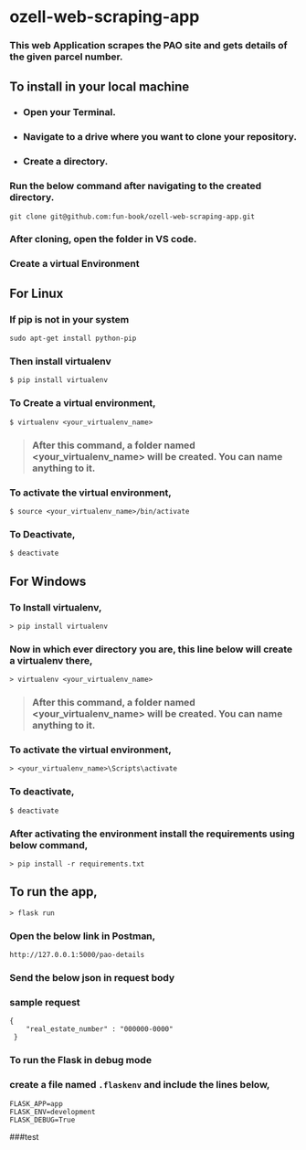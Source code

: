 # ozell-web-scraping-app
### This web Application scrapes the PAO site and gets details of the given parcel number.

## To install in your local machine
* ### Open your Terminal.
* ### Navigate to a drive where you want to clone your repository.
* ### Create a directory.
### Run the below command after navigating to the created directory.
```
git clone git@github.com:fun-book/ozell-web-scraping-app.git
```
### After cloning, open the folder in VS code.
### Create a virtual Environment
## For Linux
### If pip is not in your system
```
sudo apt-get install python-pip
```
### Then install virtualenv
```
$ pip install virtualenv
```
### To Create a virtual environment,
```
$ virtualenv <your_virtualenv_name>
```
> ### After this command, a folder named <your_virtualenv_name> will be created. You can name anything to it. 

### To activate the virtual environment,
```
$ source <your_virtualenv_name>/bin/activate
```
### To Deactivate,
```
$ deactivate
```
## For Windows
### To Install virtualenv,
```
> pip install virtualenv
```
### Now in which ever directory you are, this line below will create a virtualenv there,
```
> virtualenv <your_virtualenv_name>
```
> ### After this command, a folder named <your_virtualenv_name> will be created. You can name anything to it. 

### To activate the virtual environment,
```
> <your_virtualenv_name>\Scripts\activate
```
### To deactivate,
```
$ deactivate 
```
### After activating the environment install the requirements using below command,
```
> pip install -r requirements.txt
```
## To run the app,
``` 
> flask run 
```
### Open the below link in Postman,
```
http://127.0.0.1:5000/pao-details
```
### Send the below json in request body
### sample request
```
{
    "real_estate_number" : "000000-0000"
 }
 ```
### To run the Flask in debug mode
### create a file named ``` .flaskenv ``` and include the lines below,
```
FLASK_APP=app
FLASK_ENV=development
FLASK_DEBUG=True
```

###test




